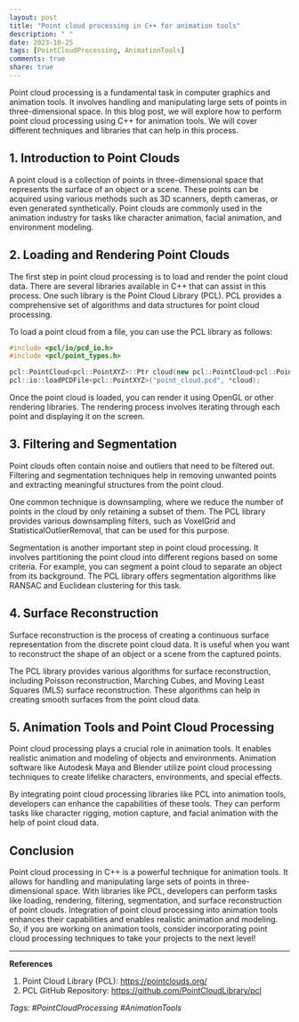 ```yaml
---
layout: post
title: "Point cloud processing in C++ for animation tools"
description: " "
date: 2023-10-25
tags: [PointCloudProcessing, AnimationTools]
comments: true
share: true
---
```


Point cloud processing is a fundamental task in computer graphics and animation tools. It involves handling and manipulating large sets of points in three-dimensional space. In this blog post, we will explore how to perform point cloud processing using C++ for animation tools. We will cover different techniques and libraries that can help in this process.

## 1. Introduction to Point Clouds

A point cloud is a collection of points in three-dimensional space that represents the surface of an object or a scene. These points can be acquired using various methods such as 3D scanners, depth cameras, or even generated synthetically. Point clouds are commonly used in the animation industry for tasks like character animation, facial animation, and environment modeling.

## 2. Loading and Rendering Point Clouds

The first step in point cloud processing is to load and render the point cloud data. There are several libraries available in C++ that can assist in this process. One such library is the Point Cloud Library (PCL). PCL provides a comprehensive set of algorithms and data structures for point cloud processing.

To load a point cloud from a file, you can use the PCL library as follows:

```cpp
#include <pcl/io/pcd_io.h>
#include <pcl/point_types.h>

pcl::PointCloud<pcl::PointXYZ>::Ptr cloud(new pcl::PointCloud<pcl::PointXYZ>);
pcl::io::loadPCDFile<pcl::PointXYZ>("point_cloud.pcd", *cloud);
```

Once the point cloud is loaded, you can render it using OpenGL or other rendering libraries. The rendering process involves iterating through each point and displaying it on the screen.

## 3. Filtering and Segmentation

Point clouds often contain noise and outliers that need to be filtered out. Filtering and segmentation techniques help in removing unwanted points and extracting meaningful structures from the point cloud.

One common technique is downsampling, where we reduce the number of points in the cloud by only retaining a subset of them. The PCL library provides various downsampling filters, such as VoxelGrid and StatisticalOutlierRemoval, that can be used for this purpose.

Segmentation is another important step in point cloud processing. It involves partitioning the point cloud into different regions based on some criteria. For example, you can segment a point cloud to separate an object from its background. The PCL library offers segmentation algorithms like RANSAC and Euclidean clustering for this task.

## 4. Surface Reconstruction

Surface reconstruction is the process of creating a continuous surface representation from the discrete point cloud data. It is useful when you want to reconstruct the shape of an object or a scene from the captured points.

The PCL library provides various algorithms for surface reconstruction, including Poisson reconstruction, Marching Cubes, and Moving Least Squares (MLS) surface reconstruction. These algorithms can help in creating smooth surfaces from the point cloud data.

## 5. Animation Tools and Point Cloud Processing

Point cloud processing plays a crucial role in animation tools. It enables realistic animation and modeling of objects and environments. Animation software like Autodesk Maya and Blender utilize point cloud processing techniques to create lifelike characters, environments, and special effects.

By integrating point cloud processing libraries like PCL into animation tools, developers can enhance the capabilities of these tools. They can perform tasks like character rigging, motion capture, and facial animation with the help of point cloud data.

## Conclusion

Point cloud processing in C++ is a powerful technique for animation tools. It allows for handling and manipulating large sets of points in three-dimensional space. With libraries like PCL, developers can perform tasks like loading, rendering, filtering, segmentation, and surface reconstruction of point clouds. Integration of point cloud processing into animation tools enhances their capabilities and enables realistic animation and modeling. So, if you are working on animation tools, consider incorporating point cloud processing techniques to take your projects to the next level!

***

**References**

1. Point Cloud Library (PCL): https://pointclouds.org/
2. PCL GitHub Repository: https://github.com/PointCloudLibrary/pcl

*Tags: #PointCloudProcessing #AnimationTools*